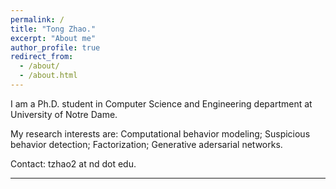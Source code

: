 ```yaml
---
permalink: /
title: "Tong Zhao."
excerpt: "About me"
author_profile: true
redirect_from: 
  - /about/
  - /about.html
---
```


I am a Ph.D. student in Computer Science and Engineering department at University of Notre Dame.

My research interests are: Computational behavior modeling; Suspicious behavior detection; Factorization; Generative adersarial networks.

Contact: tzhao2 at nd dot edu.

-----
